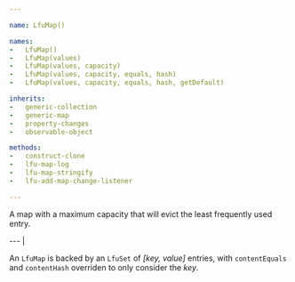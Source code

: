 ```yaml
---

name: LfuMap()

names:
-   LfuMap()
-   LfuMap(values)
-   LfuMap(values, capacity)
-   LfuMap(values, capacity, equals, hash)
-   LfuMap(values, capacity, equals, hash, getDefault)

inherits:
-   generic-collection
-   generic-map
-   property-changes
-   observable-object

methods:
-   construct-clone
-   lfu-map-log
-   lfu-map-stringify
-   lfu-add-map-change-listener

---
```


A map with a maximum capacity that will evict the least frequently used entry.

--- |

An `LfuMap` is backed by an `LfuSet` of *[key, value]* entries, with
`contentEquals` and `contentHash` overriden to only consider the *key*.

